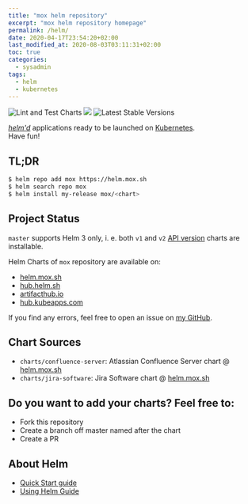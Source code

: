 ```yaml
---
title: "mox helm repository"
excerpt: "mox helm repository homepage"
permalink: /helm/
date: 2020-04-17T23:54:20+02:00
last_modified_at: 2020-08-03T03:11:31+02:00
toc: true
categories:
  - sysadmin
tags:
  - helm
  - kubernetes
---
```


![Lint and Test Charts](https://github.com/javimox/helm-charts/workflows/Lint%20and%20Test%20Charts/badge.svg) [![](https://github.com/javimox/helm-charts/workflows/Release%20Charts/badge.svg?branch=master)](https://github.com/javimox/helm-charts/actions) ![Latest Stable Versions](https://github.com/javimox/helm-charts/workflows/Latest%20Stable%20Versions/badge.svg)

[*helm'd*](https://github.com/helm/helm) applications ready to be launched on [Kubernetes](https://kubernetes.io/).  
Have fun!

## TL;DR

```bash
$ helm repo add mox https://helm.mox.sh
$ helm search repo mox
$ helm install my-release mox/<chart>
```

## Project Status

`master` supports Helm 3 only, i. e. both `v1` and `v2` [API version](https://helm.sh/docs/topics/charts/#the-apiversion-field) charts are installable.

Helm Charts of `mox` repository are available on:
 * [helm.mox.sh](https://helm.mox.sh)
 * [hub.helm.sh](https://hub.helm.sh/charts/mox)
 * [artifacthub.io](https://artifacthub.io/packages/search?repo=mox)
 * [hub.kubeapps.com](https://hub.kubeapps.com/charts/mox)
 
If you find any errors, feel free to open an issue on [my GitHub](https://github.com/javimox/helm-charts/tree/master).

## Chart Sources

* `charts/confluence-server`: Atlassian Confluence Server chart @ [helm.mox.sh](https://mox.sh/helm/charts/confluence-server/)
* `charts/jira-software`: Jira Software chart @ [helm.mox.sh](https://mox.sh/helm/charts/jira-software/)

## Do you want to add your charts? Feel free to:

* Fork this repository
* Create a branch off master named after the chart
* Create a PR

## About Helm

* [Quick Start guide](https://helm.sh/docs/intro/quickstart/)
* [Using Helm Guide](https://helm.sh/docs/intro/using_helm/)
